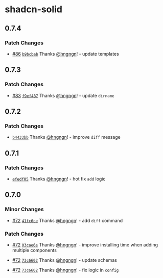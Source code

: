 # shadcn-solid

## 0.7.4

### Patch Changes

- [#86](https://github.com/hngngn/shadcn-solid/pull/86) [`b9bcbab`](https://github.com/hngngn/shadcn-solid/commit/b9bcbab47fee4306a4dda697083824d86526a2ff) Thanks [@hngngn](https://github.com/hngngn)! - update templates

## 0.7.3

### Patch Changes

- [#83](https://github.com/hngngn/shadcn-solid/pull/83) [`f9ef487`](https://github.com/hngngn/shadcn-solid/commit/f9ef4877ebc4bfaff9187dbdc1d919b2c633eade) Thanks [@hngngn](https://github.com/hngngn)! - update `dirname`

## 0.7.2

### Patch Changes

- [`b4433bb`](https://github.com/hngngn/shadcn-solid/commit/b4433bb6398c874b6781d241b26531ec4011a8fd) Thanks [@hngngn](https://github.com/hngngn)! - improve `diff` message

## 0.7.1

### Patch Changes

- [`efedf05`](https://github.com/hngngn/shadcn-solid/commit/efedf057cd18bff389f1775f3c8e265fb59eb6c0) Thanks [@hngngn](https://github.com/hngngn)! - hot fix `add` logic

## 0.7.0

### Minor Changes

- [#72](https://github.com/hngngn/shadcn-solid/pull/72) [`41fc6ce`](https://github.com/hngngn/shadcn-solid/commit/41fc6ce410f3cdd9ab11f1b2f13cd0252c9d3164) Thanks [@hngngn](https://github.com/hngngn)! - add `diff` command

### Patch Changes

- [#72](https://github.com/hngngn/shadcn-solid/pull/72) [`03cae6e`](https://github.com/hngngn/shadcn-solid/commit/03cae6e16dda24250f4b210c5ca7c5fdee390c93) Thanks [@hngngn](https://github.com/hngngn)! - improve installing time when adding multiple components

- [#72](https://github.com/hngngn/shadcn-solid/pull/72) [`73c6602`](https://github.com/hngngn/shadcn-solid/commit/73c6602059c9ebbd43aaf60cc29c0142f995fd48) Thanks [@hngngn](https://github.com/hngngn)! - update schemas

- [#72](https://github.com/hngngn/shadcn-solid/pull/72) [`73c6602`](https://github.com/hngngn/shadcn-solid/commit/73c6602059c9ebbd43aaf60cc29c0142f995fd48) Thanks [@hngngn](https://github.com/hngngn)! - fix logic in `config`
